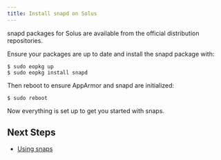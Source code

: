 ```yaml
---
title: Install snapd on Solus
---
```


snapd packages for Solus are available from the official
distribution repositories.

Ensure your packages are up to date and install the snapd package with:

```
$ sudo eopkg up
$ sudo eopkg install snapd
```

Then reboot to ensure AppArmor and snapd are initialized:

```
$ sudo reboot
```

Now everything is set up to get you started with snaps.

## Next Steps

 * [Using snaps](usage)
